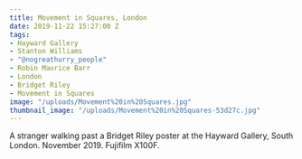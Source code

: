 ```yaml
---
title: Movement in Squares, London
date: 2019-11-22 15:27:00 Z
tags:
- Hayward Gallery
- Stanton Williams
- "@nogreathurry_people"
- Robin Maurice Barr
- London
- Bridget Riley
- Movement in Squares
image: "/uploads/Movement%20in%20Squares.jpg"
thumbnail_image: "/uploads/Movement%20in%20Squares-53d27c.jpg"
---
```


A stranger walking past a Bridget Riley poster at the Hayward Gallery, South London. November 2019. Fujifilm X100F.